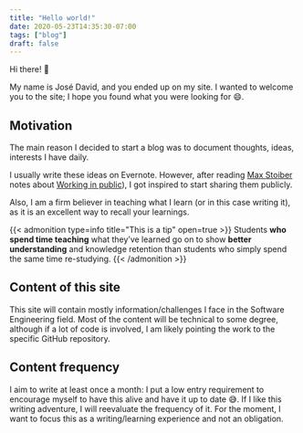 ```yaml
---
title: "Hello world!"
date: 2020-05-23T14:35:30-07:00
tags: ["blog"]
draft: false
---
```

Hi there! :wave:

My name is José David, and you ended up on my site. I wanted to welcome you to the site; I hope you found what you were looking for :smile:.

## Motivation
The main reason I decided to start a blog was to document thoughts, ideas, interests I have daily. 

I usually write these ideas on Evernote. However, after reading [Max Stoiber](https://mxstbr.com/) notes about [Working in public](https://notes.mxstbr.com/About_these_notes?stackedNotes=Work_in_public)), I got inspired to start sharing them publicly.

Also, I am a firm believer in teaching what I learn (or in this case writing it), as it is an excellent way to recall your learnings.

{{< admonition type=info title="This is a tip" open=true >}}
Students **who spend time teaching** what they’ve learned go on to show **better understanding** and knowledge retention than students who simply spend the same time re-studying.
{{< /admonition >}}

## Content of this site
This site will contain mostly information/challenges I face in the Software Engineering field. Most of the content will be technical to some degree, although if a lot of code is involved, I am likely pointing the work to the specific GitHub repository.

## Content frequency
I aim to write at least once a month: I put a low entry requirement to encourage myself to have this alive and have it up to date :sweat_smile:. If I like this writing adventure, I will reevaluate the frequency of it. For the moment, I want to focus this as a writing/learning experience and not an obligation.
